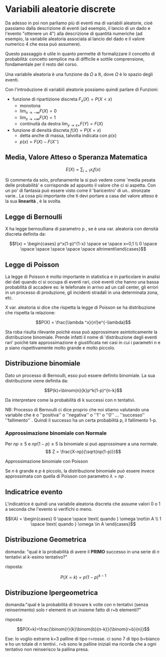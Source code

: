 # Variabili aleatorie  discrete 

Da adesso in poi non parliamo più di eventi ma di variabili aleatorie, cioè passiamo dalla descrizione di eventi (ad esempio, il lancio di un dado e l'evento "ottenere un 4") alla descrizione di quantità numeriche (ad esempio, la variabile aleatoria associata al lancio del dado e il valore numerico 4 che essa può assumere). 

Questo passaggio è utile in quanto permette di formalizzare il concetto di probabilità: concetto semplice ma di difficile e sottile comprensione, fondamentale per il resto del corso. 

Una variabile aleatoria è una funzione da $\Omega$ a $\mathbb{R}$, dove $\Omega$ è lo spazio degli eventi.

Con l'introduzione di variabili aleatorie possiamo quindi parlare di Funzioni: 

- funzione di ripartizione discreta $F_x(X) =P(X<x)$
    - monotona
    - $\lim_{x\to-\infty} F(X) = 0$
    - $\lim_{x\to+\infty} F(X) = 1$
    - continuità da destra $\lim_{y\to x+} F(Y) = F(X)$
- funzione di densità discreta  $f(X) = P(X=x)$
    - detta anche di massa, talvolta indicata con p(x)
    - $p(x) = F(X) - F(X^-)$

## Media, Valore Atteso o Speranza Matematica

$$E(X) = \sum_{i=1} x_if(x)$$

Si commenta da solo, profanamente la si può vedere come 'media pesata delle probabilità' e corrisponde ad appunto il valore che ci si aspetta. Con un po' di fantasia può essere visto come il 'baricentro' di un.. stronzate varie..
La cosa più importante che ti devi portare a casa del valore atteso è la sua **linearità** , è la svolta.


## Legge di Bernoulli

X ha legge bernoulliana di parametro p , se è una var. aleatoria con densità discreta definita da:

$$f(x) = \begin{cases} p^x(1-p)^{1-x} \space se \space x=0,1 \\ 0 \space \space \space \space \space \space altrimenti\end{cases}$$

## Legge di Poisson

La legge di Poisson è molto importante in statistica e in particolare in analisi dei dati quando ci si occupa di eventi rari, cioè eventi che hanno una bassa probabilità di accadere es: le telefonate in arrivo ad un call center, gli errori in un processo di produzione, gli incidenti stradali in una determinata zona, etc.

X var. aleatoria si dice che rispetta la legge di Poisson se ha distribuzione che rispetta la relazione:

$$P(X) = \frac{\lambda ^x}{n!}e^{-\lambda}$$

Sta roba risulta rilevante poichè essa può approssimare asintoticamente la distribuzione binomiale. Prende infatti il  nome di 'distribuzione degli eventi rari' poichè tale approssimazione è giustificata nei casi in cui i parametri n e p siano rispettivamente molto grande e molto piccolo. 

## Distribuzione binomiale

Dato un processo di Bernoulli, esso può essere definito binomiale. La sua distribuzione viene definita da: 

$$P(k)=\binom{n}{k}p^k(1-p)^{n-k}$$

Da interpretare come la probabilità di k successi con n tentativi. 

NB: Processo di Bernoulli ci dice proprio che noi stiamo valutando una variabile che è o ''positiva'' o ''negativa'' o ''1'' o ''0'' ... ''successo'' ''fallimento'' . Quindi il successo ha un certa probabilità p, il fallimento 1-p.

### Approssimazione binomiale con Normale

Per $np \ge 5$ e $np(1-p) \ge 5$ la binomiale si puó approssimare a una normale. 
$$ Z = \frac{X-np}{\sqrt{np(1-p)}}$$

 Approssimazione binomiale con Poisson

Se $n$ è grande e $p$ è piccolo, la distribuzione binomiale può essere invece approssimata con quella di Poisson con parametro $\lambda = np$ .


## Indicatrice evento

L'indicatrice è quindi una variabile aleatoria discreta che assume valori 0 o 1 a seconda che l'evento si verifichi o meno.

$$I(A) = \begin{cases} 0 \space \space \text{ quando } \omega   \not\in A \\ 1 \space \text{ quando } \omega \in A \end{cases}$$

## Distribuzione Geometrica

domanda: "qual è la probabilità di avere il **PRIMO** successo in una serie di $n$ tentativi al $k$-esimo tentativo?"

risposta:

$$P(X=k)=p(1-p)^{k-1}$$

## Distribuzione Ipergeometrica

domanda:"qual è la probabilità di trovare k volte con n tentativi (senza reinserimento) solo r elementi in un insieme fatto di r+b elementi?"

risposta:

$$P(X=k)=\frac{\binom{r}{k}\binom{b}{n-k}}{\binom{r+b}{n}}$$

Ese: Io voglio estrarre k=3 palline di tipo r=rosse. ci sono 7 di tipo b=bianco e ho un totale di n tentivi.. r+b sono le palline iniziali ma ricorda che a ogni tentativo non reinserisco la pallina presa. 
